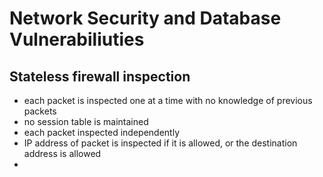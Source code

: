 # Network Security and Database Vulnerabiliuties
## Stateless firewall inspection
- each packet is inspected one at a time with no knowledge of previous packets
- no session table is maintained
- each packet inspected independently
- IP address of packet is inspected if it is allowed, or the destination address is allowed
- 